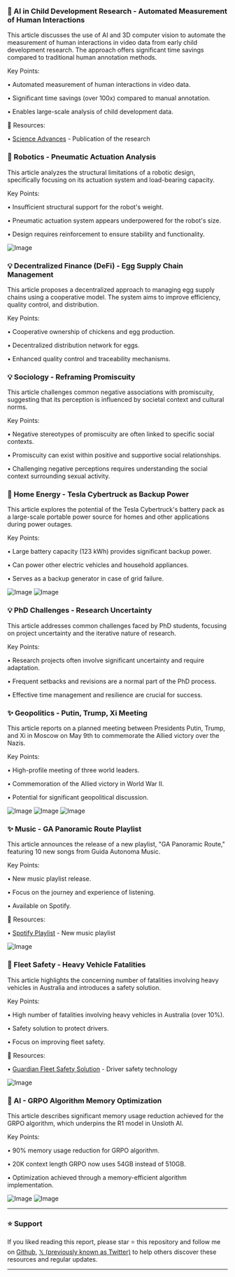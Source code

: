 ### 🤖 AI in Child Development Research - Automated Measurement of Human Interactions

This article discusses the use of AI and 3D computer vision to automate the measurement of human interactions in video data from early child development research.  The approach offers significant time savings compared to traditional human annotation methods.

Key Points:

• Automated measurement of human interactions in video data.


• Significant time savings (over 100x) compared to manual annotation.


• Enables large-scale analysis of child development data.


🔗 Resources:

• [Science Advances](LINK_TO_ARTICLE_REQUIRED) - Publication of the research


### 🤖 Robotics - Pneumatic Actuation Analysis

This article analyzes the structural limitations of a robotic design, specifically focusing on its actuation system and load-bearing capacity.

Key Points:

• Insufficient structural support for the robot's weight.


• Pneumatic actuation system appears underpowered for the robot's size.


• Design requires reinforcement to ensure stability and functionality.


![Image](https://pbs.twimg.com/media/GkUyj89agAA6-ft?format=jpg&name=small)


### 💡 Decentralized Finance (DeFi) - Egg Supply Chain Management

This article proposes a decentralized approach to managing egg supply chains using a cooperative model.  The system aims to improve efficiency, quality control, and distribution.

Key Points:

• Cooperative ownership of chickens and egg production.


• Decentralized distribution network for eggs.


• Enhanced quality control and traceability mechanisms.


### 💡 Sociology - Reframing Promiscuity

This article challenges common negative associations with promiscuity, suggesting that its perception is influenced by societal context and cultural norms.

Key Points:

• Negative stereotypes of promiscuity are often linked to specific social contexts.


• Promiscuity can exist within positive and supportive social relationships.


• Challenging negative perceptions requires understanding the social context surrounding sexual activity.


### 🚀  Home Energy - Tesla Cybertruck as Backup Power

This article explores the potential of the Tesla Cybertruck's battery pack as a large-scale portable power source for homes and other applications during power outages.

Key Points:

• Large battery capacity (123 kWh) provides significant backup power.


• Can power other electric vehicles and household appliances.


• Serves as a backup generator in case of grid failure.



![Image](https://pbs.twimg.com/media/GkVaufvXgAAxQoV?format=jpg&name=small)
![Image](https://pbs.twimg.com/media/GkVaufrW0AAlxN-?format=jpg&name=900x900)


### 💡 PhD Challenges - Research Uncertainty

This article addresses common challenges faced by PhD students, focusing on project uncertainty and the iterative nature of research.

Key Points:

• Research projects often involve significant uncertainty and require adaptation.


• Frequent setbacks and revisions are a normal part of the PhD process.


• Effective time management and resilience are crucial for success.



### ✨ Geopolitics -  Putin, Trump, Xi Meeting

This article reports on a planned meeting between Presidents Putin, Trump, and Xi in Moscow on May 9th to commemorate the Allied victory over the Nazis.

Key Points:

• High-profile meeting of three world leaders.


• Commemoration of the Allied victory in World War II.


• Potential for significant geopolitical discussion.



![Image](https://pbs.twimg.com/media/GkVQm2VWAAAOXVo?format=jpg&name=small)
![Image](https://pbs.twimg.com/media/GkVQm3mWMAArPmc?format=jpg&name=360x360)
![Image](https://pbs.twimg.com/media/GkVQm59WgAAuQtW?format=jpg&name=360x360)


### ✨ Music - GA Panoramic Route Playlist

This article announces the release of a new playlist, "GA Panoramic Route," featuring 10 new songs from Guida Autonoma Music.

Key Points:

• New music playlist release.


• Focus on the journey and experience of listening.


• Available on Spotify.


🔗 Resources:

• [Spotify Playlist](https://open.spotify.com/playlist/72CA9SFE7HAfTyyUgG8GTQ?si=7cd7b7d49a5d4ce8…) -  New music playlist


![Image](https://pbs.twimg.com/media/GkSjtkZXAAA2d20?format=jpg&name=small)


### 🤖 Fleet Safety - Heavy Vehicle Fatalities

This article highlights the concerning number of fatalities involving heavy vehicles in Australia and introduces a safety solution.

Key Points:

• High number of fatalities involving heavy vehicles in Australia (over 10%).


• Safety solution to protect drivers.


• Focus on improving fleet safety.


🔗 Resources:

• [Guardian Fleet Safety Solution](https://hubs.ly/Q034DJPW0) - Driver safety technology


![Image](https://pbs.twimg.com/media/GkSHIWOXQAAV8Lq?format=png&name=small)


### 🤖  AI - GRPO Algorithm Memory Optimization

This article describes significant memory usage reduction achieved for the GRPO algorithm, which underpins the R1 model in Unsloth AI.

Key Points:

• 90% memory usage reduction for GRPO algorithm.


• 20K context length GRPO now uses 54GB instead of 510GB.


• Optimization achieved through a memory-efficient algorithm implementation.


![Image](https://pbs.twimg.com/media/GkQDmtzWQAATvX0?format=png&name=small)
![Image](https://pbs.twimg.com/media/GkP_uxjbAAImQCN?format=jpg&name=240x240)


---

### ⭐️ Support

If you liked reading this report, please star ⭐️ this repository and follow me on [Github](https://github.com/Drix10), [𝕏 (previously known as Twitter)](https://x.com/DRIX_10_) to help others discover these resources and regular updates.

---
